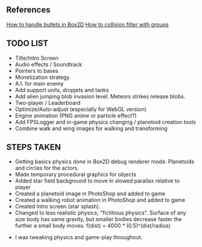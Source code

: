 





## References

[How to handle bullets in Box2D](http://www.iforce2d.net/b2dtut/collision-callbacks)
[How to collision filter with groups](http://www.aurelienribon.com/blog/2011/07/box2d-tutorial-collision-filtering/)



## TODO LIST

- Title/Intro Screen
- Audio effects / Soundtrack
- Pointers to bases
- Monetization strategy
- A.I. for main enemy
- Add support units, dropjets and tanks
- Add alien jumping blob invasion level. Meteors strikes release blobs.
- Two-player / Leaderboard
- Optimize/Auto-adjust (especially for WebGL version)
- Engine animation (PNG anime or particle effect?)
- Add FPSLogger and in-game physics changing / planetoid creation tools
- Combine walk and wing images for walking and transforming


## STEPS TAKEN

- Getting basics physics done in Box2D debug renderer mode. Planetoids and circles
for the actors.
- Made temporary procedural graphics for objects
- Added star field background to move in slowed parallax relative to player
- Created a planetoid image in PhotoShop and added to game
- Created a walking robot animation in PhotoShop and added to game
- Created Intro screen (star splash).
- Changed to less realistic physics; "fictitious physics". Surface of any size body has same gravity, but smaller bodies
decrease faster the further a small body moves. f(dist) = 4000 * (0.5)^(dist/radius)




* I was tweaking physics and game-play throughout.